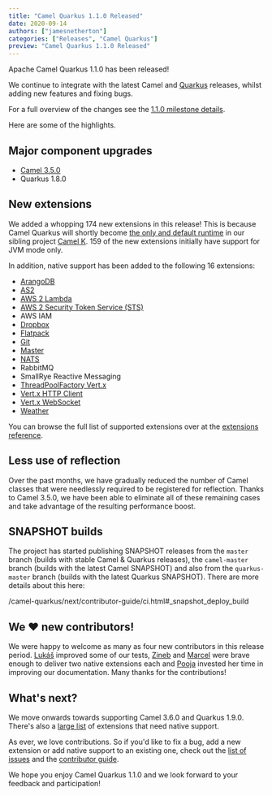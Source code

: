 ```yaml
---
title: "Camel Quarkus 1.1.0 Released"
date: 2020-09-14
authors: ["jamesnetherton"]
categories: ["Releases", "Camel Quarkus"]
preview: "Camel Quarkus 1.1.0 Released"
---
```


Apache Camel Quarkus 1.1.0 has been released!

We continue to integrate with the latest Camel and [Quarkus](https://quarkus.io/) releases, whilst adding new features and fixing bugs.

For a full overview of the changes see the [1.1.0 milestone details](https://github.com/apache/camel-quarkus/milestone/5?closed=1).

Here are some of the highlights.

## Major component upgrades

* [Camel 3.5.0](/blog/2020/09/Camel35-Whatsnew/)
* Quarkus 1.8.0

## New extensions

We added a whopping 174 new extensions in this release! This is because Camel Quarkus will shortly become [the only and default runtime](http://camel.465427.n5.nabble.com/camel-k-switch-to-Quarkus-as-default-framework-for-integrations-td5869959.html) in our sibling project [Camel K](/camel-k/next/). 
159 of the new extensions initially have support for JVM mode only.

In addition, native support has been added to the following 16 extensions:

* [ArangoDB](/camel-quarkus/next/reference/extensions/arangodb.html)
* [AS2](/camel-quarkus/next/reference/extensions/as2.html)
* [AWS 2 Lambda](/camel-quarkus/next/reference/extensions/aws2-lambda.html)
* [AWS 2 Security Token Service (STS)](/camel-quarkus/next/reference/extensions/aws2-sts.html)
* AWS IAM
* [Dropbox](/camel-quarkus/next/reference/extensions/dropbox.html)
* [Flatpack](/camel-quarkus/next/reference/extensions/flatpack.html)
* [Git](/camel-quarkus/next/reference/extensions/git.html)
* [Master](/camel-quarkus/next/reference/extensions/master.html)
* [NATS](/camel-quarkus/next/reference/extensions/nats.html)
* RabbitMQ
* SmallRye Reactive Messaging
* [ThreadPoolFactory Vert.x](/camel-quarkus/next/reference/extensions/threadpoolfactory-vertx.html)
* [Vert.x HTTP Client](/camel-quarkus/next/reference/extensions/vertx-http.html)
* [Vert.x WebSocket](/camel-quarkus/next/reference/extensions/vertx-websocket.html)
* [Weather](/camel-quarkus/next/reference/extensions/weather.html)

You can browse the full list of supported extensions over at the [extensions reference](/camel-quarkus/next/reference/index.html).

## Less use of reflection

Over the past months, we have gradually reduced the number of Camel classes that were needlessly required to be registered for reflection. Thanks to Camel 3.5.0, 
we have been able to eliminate all of these remaining cases and take advantage of the resulting performance boost.

## SNAPSHOT builds

The project has started publishing SNAPSHOT releases from the `master` branch (builds with stable Camel & Quarkus releases), the `camel-master` branch (builds with the latest Camel SNAPSHOT) and also from the `quarkus-master` branch (builds with the latest Quarkus SNAPSHOT). There are more details about this here:

/camel-quarkus/next/contributor-guide/ci.html#_snapshot_deploy_build

## We ❤️ new contributors!
We were happy to welcome as many as four new contributors in this release period. [Lukáš](https://github.com/llowinge) improved some of our tests, [Zineb](https://twitter.com/ZinebBendhiba) and [Marcel](https://twitter.com/JeansenML) were brave enough to deliver two native extensions each and [Pooja](https://github.com/PoojaChandak) invested her time in improving our documentation.
Many thanks for the contributions!

## What's next?

We move onwards towards supporting Camel 3.6.0 and Quarkus 1.9.0. There's also a [large list](https://github.com/apache/camel-quarkus/issues?q=is%3Aissue+is%3Aopen+label%3Anative) of extensions that need native support. 

As ever, we love contributions. So if you'd like to fix a bug, add a new extension or add native support to an existing one, check out the [list of issues](https://github.com/apache/camel-quarkus/issues) and the [contributor guide](/camel-quarkus/next/contributor-guide/index.html).

We hope you enjoy Camel Quarkus 1.1.0 and we look forward to your feedback and participation!
